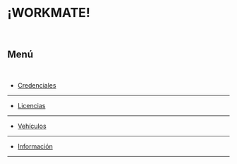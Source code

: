 <link rel="stylesheet" type="text/css" href="styles.css">
<br>

# ¡WORKMATE!
<br>

## Menú
<br>

- [Credenciales](./credenciales.md)
---

- [Licencias](./licencias.md)
---

- [Vehículos](./vehiculos.md)
---

- [Información](./informacion.md)
---


